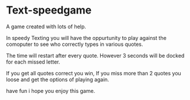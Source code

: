 # Text-speedgame

A game created with lots of help. 

In speedy Texting you will have the oppurtunity to play against the comoputer to see who correctly types in various quotes.

The time will restart after every quote. However 3 seconds will be docked for each missed letter. 

If you get all quotes correct you win, 
If you miss more than 2 quotes you loose and get the options of playing again.

have fun i hope you enjoy this game.

